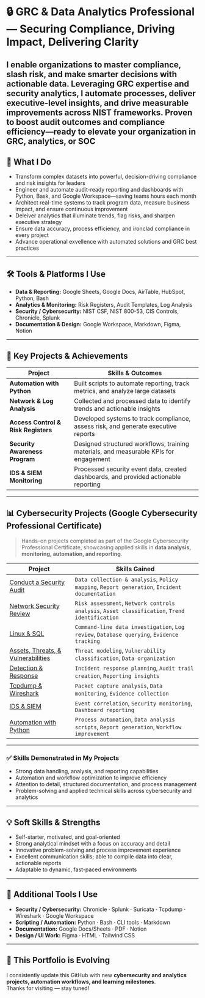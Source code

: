 # 🔒 GRC & Data Analytics Professional — Securing Compliance, Driving Impact, Delivering Clarity

I enable organizations to master compliance, slash risk, and make smarter decisions with actionable data. Leveraging GRC expertise and security analytics, I automate processes, deliver executive-level insights, and drive measurable improvements across NIST frameworks. Proven to boost audit outcomes and compliance efficiency—ready to elevate your organization in GRC, analytics, or SOC
---

## 🔐 What I Do

- Transform complex datasets into powerful, decision-driving compliance and risk insights for leaders  
- Engineer and automate audit-ready reporting and dashboards with Python, Bask, and Google Workspace—saving teams hours each month 
- Architect real-time systems to track program data, measure business impact, and ensure continuous improvement 
- Deleiver analytics that illuminate trends, flag risks, and sharpen executive strategy  
- Ensure data accuracy, process efficiency, and ironclad compliance in every project  
- Advance operational exvellence with automated solutions and GRC best practices  

---

## 🛠️ Tools & Platforms I Use

- **Data & Reporting:** Google Sheets, Google Docs, AirTable, HubSpot, Python, Bash  
- **Analytics & Monitoring:** Risk Registers, Audit Templates, Log Analysis  
- **Security / Cybersecurity:** NIST CSF, NIST 800-53, CIS Controls, Chronicle, Splunk  
- **Documentation & Design:** Google Workspace, Markdown, Figma, Notion  

---

## 🚀 Key Projects & Achievements

| Project | Skills & Outcomes |
|---------|-----------------|
| **Automation with Python** | Built scripts to automate reporting, track metrics, and analyze large datasets |
| **Network & Log Analysis** | Collected and processed data to identify trends and actionable insights |
| **Access Control & Risk Registers** | Developed systems to track compliance, assess risk, and generate executive reports |
| **Security Awareness Program** | Designed structured workflows, training materials, and measurable KPIs for engagement |
| **IDS & SIEM Monitoring** | Processed security event data, created dashboards, and provided actionable reporting |

---

## 📊 Cybersecurity Projects (Google Cybersecurity Professional Certificate)

> Hands-on projects completed as part of the Google Cybersecurity Professional Certificate, showcasing applied skills in **data analysis, monitoring, automation, and reporting**.

| Project | Skills Gained |
|--------|---------------|
| [Conduct a Security Audit](https://github.com/Andy-Hutch/Andy-Hutch/tree/main/1%20-%20Conduct%20an%20Audit) | `Data collection & analysis`, `Policy mapping`, `Report generation`, `Incident documentation` |
| [Network Security Review](https://github.com/Andy-Hutch/Andy-Hutch/tree/main/2%20-%20Network%20Security) | `Risk assessment`, `Network controls analysis`, `Asset classification`, `Trend identification` |
| [Linux & SQL](https://github.com/Andy-Hutch/Andy-Hutch/tree/main/3%20-%20Linux%20%26%20SQL) | `Command-line data investigation`, `Log review`, `Database querying`, `Evidence tracking` |
| [Assets, Threats, & Vulnerabilities](https://github.com/Andy-Hutch/Andy-Hutch/tree/main/4%20-%20Assets%20%26%20Threats%20%20%26%20Vulnerabilities) | `Threat modeling`, `Vulnerability classification`, `Data organization` |
| [Detection & Response](https://github.com/Andy-Hutch/Andy-Hutch/tree/main/5%20-%20Detection%20%26%20response) | `Incident response planning`, `Audit trail creation`, `Reporting insights` |
| [Tcpdump & Wireshark](https://github.com/Andy-Hutch/Andy-Hutch/tree/main/6%20-%20Tcpdump%20%26%20Wireshark) | `Packet capture analysis`, `Data monitoring`, `Evidence collection` |
| [IDS & SIEM](https://github.com/Andy-Hutch/Andy-Hutch/tree/main/7%20-%20IDS%20%26%20SIEM) | `Event correlation`, `Security monitoring`, `Dashboard reporting` |
| [Automation with Python](https://github.com/Andy-Hutch/Andy-Hutch/tree/main/8%20-%20Automation%20with%20Python) | `Process automation`, `Data analysis scripts`, `Report generation`, `Workflow improvement` |

---

### ✅ Skills Demonstrated in My Projects

- Strong data handling, analysis, and reporting capabilities  
- Automation and workflow optimization to improve efficiency  
- Attention to detail, structured documentation, and process management  
- Problem-solving and applied technical skills across cybersecurity and analytics

---

## 💡 Soft Skills & Strengths

- Self-starter, motivated, and goal-oriented  
- Strong analytical mindset with a focus on accuracy and detail  
- Innovative problem-solving and process improvement experience  
- Excellent communication skills; able to compile data into clear, actionable reports  
- Adaptable to dynamic, fast-paced environments  

---

## 🔧 Additional Tools I Use

- **Security / Cybersecurity:** Chronicle · Splunk · Suricata · Tcpdump · Wireshark · Google Workspace  
- **Scripting / Automation:** Python · Bash · CLI tools · Markdown  
- **Documentation:** Google Docs/Sheets · PDF · Notion  
- **Design / UI Work:** Figma · HTML · Tailwind CSS  

---

## 🚧 This Portfolio is Evolving

I consistently update this GitHub with new **cybersecurity and analytics projects, automation workflows, and learning milestones**.  
Thanks for visiting — stay tuned!
